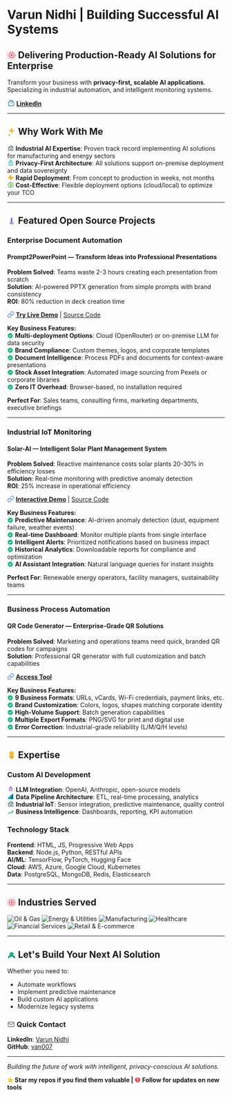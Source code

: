 # Varun Nidhi | Building Successful AI Systems

## <img src="assets/readme-icons/target.svg" width="20" height="20" style="vertical-align: -3px;"> Delivering Production-Ready AI Solutions for Enterprise

Transform your business with **privacy-first, scalable AI applications**. Specializing in industrial automation, and intelligent monitoring systems.

**<img src="assets/readme-icons/briefcase.svg" width="18" height="18" style="vertical-align: -3px;"> <a href="https://www.linkedin.com/in/varunnidhi" target="_blank" rel="noopener noreferrer">LinkedIn</a>**

---

## <img src="assets/readme-icons/sparkle.svg" width="20" height="20" style="vertical-align: -3px;"> Why Work With Me

**<img src="assets/readme-icons/factory.svg" width="16" height="16" style="vertical-align: -2px;"> Industrial AI Expertise**: Proven track record implementing AI solutions for manufacturing and energy sectors  
**<img src="assets/readme-icons/lock.svg" width="16" height="16" style="vertical-align: -2px;"> Privacy-First Architecture**: All solutions support on-premise deployment and data sovereignty  
**<img src="assets/readme-icons/lightning.svg" width="16" height="16" style="vertical-align: -2px;"> Rapid Deployment**: From concept to production in weeks, not months  
**<img src="assets/readme-icons/dollar.svg" width="16" height="16" style="vertical-align: -2px;"> Cost-Effective**: Flexible deployment options (cloud/local) to optimize your TCO  

---

## <img src="assets/readme-icons/rocket.svg" width="20" height="20" style="vertical-align: -3px;"> Featured Open Source Projects

### **Enterprise Document Automation** 
#### Prompt2PowerPoint — Transform Ideas into Professional Presentations

**Problem Solved**: Teams waste 2-3 hours creating each presentation from scratch  
**Solution**: AI-powered PPTX generation from simple prompts with brand consistency  
**ROI**: 80% reduction in deck creation time

<img src="assets/readme-icons/link.svg" width="16" height="16" style="vertical-align: -2px;"> **<a href="https://van007.github.io/Prompt2Powerpoint/" target="_blank" rel="noopener noreferrer">Try Live Demo</a>** | <a href="https://github.com/van007/Prompt2Powerpoint" target="_blank" rel="noopener noreferrer">Source Code</a>

**Key Business Features:**  
<img src="assets/readme-icons/check.svg" width="14" height="14" style="vertical-align: -2px;"> **Multi-deployment Options**: Cloud (OpenRouter) or on-premise LLM for data security  
<img src="assets/readme-icons/check.svg" width="14" height="14" style="vertical-align: -2px;"> **Brand Compliance**: Custom themes, logos, and corporate templates  
<img src="assets/readme-icons/check.svg" width="14" height="14" style="vertical-align: -2px;"> **Document Intelligence**: Process PDFs and documents for context-aware presentations  
<img src="assets/readme-icons/check.svg" width="14" height="14" style="vertical-align: -2px;"> **Stock Asset Integration**: Automated image sourcing from Pexels or corporate libraries  
<img src="assets/readme-icons/check.svg" width="14" height="14" style="vertical-align: -2px;"> **Zero IT Overhead**: Browser-based, no installation required  

**Perfect For**: Sales teams, consulting firms, marketing departments, executive briefings

---

### **Industrial IoT Monitoring**
#### Solar-AI — Intelligent Solar Plant Management System

**Problem Solved**: Reactive maintenance costs solar plants 20-30% in efficiency losses  
**Solution**: Real-time monitoring with predictive anomaly detection  
**ROI**: 25% increase in operational efficiency

<img src="assets/readme-icons/link.svg" width="16" height="16" style="vertical-align: -2px;"> **<a href="https://van007.github.io/Solar-AI/" target="_blank" rel="noopener noreferrer">Interactive Demo</a>** | <a href="https://github.com/van007/Solar-AI" target="_blank" rel="noopener noreferrer">Source Code</a>

**Key Business Features:**  
<img src="assets/readme-icons/check.svg" width="14" height="14" style="vertical-align: -2px;"> **Predictive Maintenance**: AI-driven anomaly detection (dust, equipment failure, weather events)  
<img src="assets/readme-icons/check.svg" width="14" height="14" style="vertical-align: -2px;"> **Real-time Dashboard**: Monitor multiple plants from single interface  
<img src="assets/readme-icons/check.svg" width="14" height="14" style="vertical-align: -2px;"> **Intelligent Alerts**: Prioritized notifications based on business impact  
<img src="assets/readme-icons/check.svg" width="14" height="14" style="vertical-align: -2px;"> **Historical Analytics**: Downloadable reports for compliance and optimization  
<img src="assets/readme-icons/check.svg" width="14" height="14" style="vertical-align: -2px;"> **AI Assistant Integration**: Natural language queries for instant insights  

**Perfect For**: Renewable energy operators, facility managers, sustainability teams

---

### **Business Process Automation**
#### QR Code Generator — Enterprise-Grade QR Solutions

**Problem Solved**: Marketing and operations teams need quick, branded QR codes for campaigns  
**Solution**: Professional QR generator with full customization and batch capabilities

<img src="assets/readme-icons/link.svg" width="16" height="16" style="vertical-align: -2px;"> **<a href="https://van007.github.io/QR-Code-Generator/" target="_blank" rel="noopener noreferrer">Access Tool</a>**

**Key Business Features:**  
<img src="assets/readme-icons/check.svg" width="14" height="14" style="vertical-align: -2px;"> **9 Business Formats**: URLs, vCards, Wi-Fi credentials, payment links, etc.  
<img src="assets/readme-icons/check.svg" width="14" height="14" style="vertical-align: -2px;"> **Brand Customization**: Colors, logos, shapes matching corporate identity  
<img src="assets/readme-icons/check.svg" width="14" height="14" style="vertical-align: -2px;"> **High-Volume Support**: Batch generation capabilities  
<img src="assets/readme-icons/check.svg" width="14" height="14" style="vertical-align: -2px;"> **Multiple Export Formats**: PNG/SVG for print and digital use  
<img src="assets/readme-icons/check.svg" width="14" height="14" style="vertical-align: -2px;"> **Error Correction**: Industrial-grade reliability (L/M/Q/H levels)  

---

## <img src="assets/readme-icons/lightbulb.svg" width="20" height="20" style="vertical-align: -3px;"> Expertise

### **Custom AI Development**
<img src="assets/readme-icons/robot.svg" width="16" height="16" style="vertical-align: -2px;"> **LLM Integration**: OpenAI, Anthropic, open-source models  
<img src="assets/readme-icons/chart.svg" width="16" height="16" style="vertical-align: -2px;"> **Data Pipeline Architecture**: ETL, real-time processing, analytics  
<img src="assets/readme-icons/factory.svg" width="16" height="16" style="vertical-align: -2px;"> **Industrial IoT**: Sensor integration, predictive maintenance, quality control  
<img src="assets/readme-icons/trending.svg" width="16" height="16" style="vertical-align: -2px;"> **Business Intelligence**: Dashboards, reporting, KPI automation  

### **Technology Stack**  
**Frontend**: HTML, JS, Progressive Web Apps  
**Backend**: Node.js, Python, RESTful APIs  
**AI/ML**: TensorFlow, PyTorch, Hugging Face  
**Cloud**: AWS, Azure, Google Cloud, Kubernetes  
**Data**: PostgreSQL, MongoDB, Redis, Elasticsearch  

---

## <img src="assets/readme-icons/target.svg" width="20" height="20" style="vertical-align: -3px;"> Industries Served

![Oil & Gas](https://img.shields.io/badge/Oil_%26_Gas-FF6B6B?style=for-the-badge&logo=fossil&logoColor=white)
![Energy & Utilities](https://img.shields.io/badge/Energy_%26_Utilities-00D9FF?style=for-the-badge&logo=lightning&logoColor=white)
![Manufacturing](https://img.shields.io/badge/Manufacturing-4ECDC4?style=for-the-badge&logo=industry&logoColor=white)
![Healthcare](https://img.shields.io/badge/Healthcare-FF6B9D?style=for-the-badge&logo=health&logoColor=white)
![Financial Services](https://img.shields.io/badge/Financial_Services-7209B7?style=for-the-badge&logo=bank&logoColor=white)
![Retail & E-commerce](https://img.shields.io/badge/Retail_%26_E--commerce-F72585?style=for-the-badge&logo=shopping-cart&logoColor=white)

---

## <img src="assets/readme-icons/handshake.svg" width="20" height="20" style="vertical-align: -3px;"> Let's Build Your Next AI Solution

Whether you need to:
- Automate workflows
- Implement predictive maintenance
- Build custom AI applications
- Modernize legacy systems

### <img src="assets/readme-icons/envelope.svg" width="18" height="18" style="vertical-align: -3px;"> Quick Contact  
**LinkedIn**: <a href="https://www.linkedin.com/in/varunnidhi" target="_blank" rel="noopener noreferrer">Varun Nidhi</a>  
**GitHub**: <a href="https://github.com/van007" target="_blank" rel="noopener noreferrer">van007</a>  

---

*Building the future of work with intelligent, privacy-conscious AI solutions.*

**<img src="assets/readme-icons/star.svg" width="14" height="14" style="vertical-align: -2px;"> Star my repos if you find them valuable | <img src="assets/readme-icons/bell.svg" width="14" height="14" style="vertical-align: -2px;"> Follow for updates on new tools**
